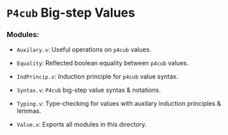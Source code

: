 # `P4cub` Big-step Values

### Modules:

- `Auxilary.v`: Useful operations on `p4cub` values.

- `Equality`: Reflected boolean equality between `p4cub` values.

- `IndPrincip.v`: Induction principle for `p4cub` value syntax.

- `Syntax.v`: `P4cub` big-step value syntax & notations.

- `Typing.v`: Type-checking for values with auxilary induction principles & lemmas.

- `Value.v`: Exports all modules in this directory.